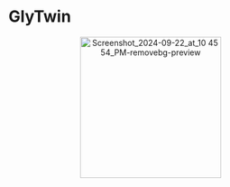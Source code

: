 # GlyTwin

<p align="center">
<img width="250" alt="Screenshot_2024-09-22_at_10 45 54_PM-removebg-preview" src="https://github.com/Arefeen06088/GlyTwin/issues/1#issue-2810803735">
</p>

